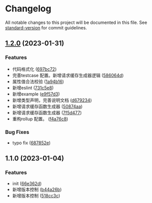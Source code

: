# Changelog

All notable changes to this project will be documented in this file. See [standard-version](https://github.com/conventional-changelog/standard-version) for commit guidelines.

## [1.2.0](https://github.com/emjio/cacheController/compare/v1.1.0...v1.2.0) (2023-01-31)


### Features

* 代码格式化 ([697bc72](https://github.com/emjio/cacheController/commit/697bc7232ada81ce303b31d76ec0c67ed6b76c35))
* 完善testcase 配置。新增请求缓存生成器逻辑 ([586064d](https://github.com/emjio/cacheController/commit/586064df50cd0a6d7f8c1fff42da96a2a25aee2b))
* 属性值合法校验 ([1a94b16](https://github.com/emjio/cacheController/commit/1a94b16b7f09b0a229223551daa4a093777131e7))
* 新增eslint ([731c5e8](https://github.com/emjio/cacheController/commit/731c5e8f552bee4305599e37002b02d70177b3b7))
* 新增example ([e9f57d3](https://github.com/emjio/cacheController/commit/e9f57d39d57842f875d066d4a50c4219222fed0c))
* 新增类型声明，完善说明文档 ([d679234](https://github.com/emjio/cacheController/commit/d67923480c6a98623be9fb149bf96c496a5b20df))
* 新增请求缓存函数生成器 ([50874aa](https://github.com/emjio/cacheController/commit/50874aa4c483b6c9e96ce0e3b19ef81651c3aeaf))
* 新增请求缓存函数生成器 ([7f5d477](https://github.com/emjio/cacheController/commit/7f5d4770268cecb306074d73c791f3b7933776ea))
* 重构rollup 配置。 ([f4a76c8](https://github.com/emjio/cacheController/commit/f4a76c87aea83d79e484f496176345aff080a65d))


### Bug Fixes

* typo fix ([687852e](https://github.com/emjio/cacheController/commit/687852e5456a1181ef73f738046b98d0583e666d))

## 1.1.0 (2023-01-04)


### Features

* init ([66e362d](https://github.com/emjio/cacheController/commit/66e362d54d2fd8b011e34049adf4f116e3a4fafc))
* 新增版本控制 ([b44a26b](https://github.com/emjio/cacheController/commit/b44a26be7b2d9c6b8e463776d48926ed1af7bd50))
* 新增版本控制 ([518cc3c](https://github.com/emjio/cacheController/commit/518cc3ca8a50ea35c24ef6106d2af03d6d894806))
